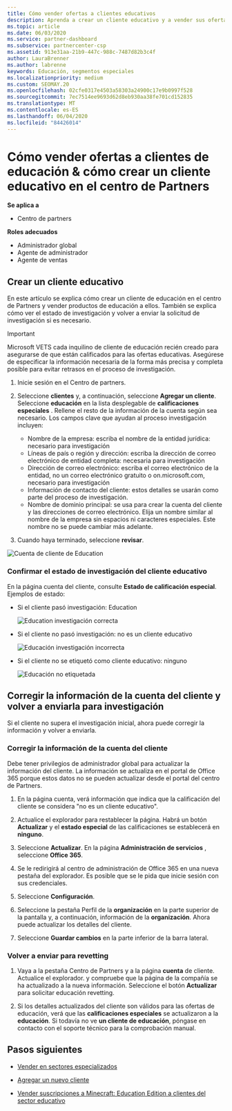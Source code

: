 ```yaml
---
title: Cómo vender ofertas a clientes educativos
description: Aprenda a crear un cliente educativo y a vender sus ofertas en el centro de Partners.
ms.topic: article
ms.date: 06/03/2020
ms.service: partner-dashboard
ms.subservice: partnercenter-csp
ms.assetid: 913e31aa-21b9-447c-988c-7487d82b3c4f
author: LauraBrenner
ms.author: labrenne
keywords: Educación, segmentos especiales
ms.localizationpriority: medium
ms.custom: SEOMAY.20
ms.openlocfilehash: 02cfe0317e4503a58303a24900c17e9b0997f528
ms.sourcegitcommit: 7ec7514ee9693d62d8eb930aa38fe701cd152835
ms.translationtype: MT
ms.contentlocale: es-ES
ms.lasthandoff: 06/04/2020
ms.locfileid: "84426014"
---
```

# <a name="how-to-sell-offers-to-education-customers--how-to-create-an-education-customer-in-partner-center"></a>Cómo vender ofertas a clientes de educación & cómo crear un cliente educativo en el centro de Partners

**Se aplica a**

- Centro de partners

**Roles adecuados**

- Administrador global
- Agente de administrador
- Agente de ventas

## <a name="create-an-education-customer"></a>Crear un cliente educativo

En este artículo se explica cómo crear un cliente de educación en el centro de Partners y vender productos de educación a ellos. También se explica cómo ver el estado de investigación y volver a enviar la solicitud de investigación si es necesario.

> [!IMPORTANT]
> Microsoft VETS cada inquilino de cliente de educación recién creado para asegurarse de que están calificados para las ofertas educativas.  Asegúrese de especificar la información necesaria de la forma más precisa y completa posible para evitar retrasos en el proceso de investigación.

1. Inicie sesión en el Centro de partners.

2. Seleccione **clientes** y, a continuación, seleccione **Agregar un cliente**. Seleccione **educación** en la lista desplegable de **calificaciones especiales** .  Rellene el resto de la información de la cuenta según sea necesario.  Los campos clave que ayudan al proceso investigación incluyen:

   - Nombre de la empresa: escriba el nombre de la entidad jurídica: necesario para investigación
   - Líneas de país o región y dirección: escriba la dirección de correo electrónico de entidad completa: necesaria para investigación
   - Dirección de correo electrónico: escriba el correo electrónico de la entidad, no un correo electrónico gratuito o on.microsoft.com, necesario para investigación
   - Información de contacto del cliente: estos detalles se usarán como parte del proceso de investigación.
   - Nombre de dominio principal: se usa para crear la cuenta del cliente y las direcciones de correo electrónico.  Elija un nombre similar al nombre de la empresa sin espacios ni caracteres especiales.  Este nombre no se puede cambiar más adelante.

3. Cuando haya terminado, seleccione **revisar**.

![Cuenta de cliente de Education](images/eduaccountinfo.png)

### <a name="confirm-your-education-customers-vetting-status"></a>Confirmar el estado de investigación del cliente educativo

En la página cuenta del cliente, consulte **Estado de calificación especial**.
Ejemplos de estado:

- Si el cliente pasó investigación: Education

   ![Education investigación correcta](images/edupassedvetting.png)

- Si el cliente no pasó investigación: no es un cliente educativo

   ![Educación investigación incorrecta](images/edudidnotpassvetting.PNG)

- Si el cliente no se etiquetó como cliente educativo: ninguno

   ![Educación no etiquetada](images/edunottagged.PNG)

## <a name="correct-the-customer-account-info-and-resubmit-for-vetting"></a>Corregir la información de la cuenta del cliente y volver a enviarla para investigación  

Si el cliente no supera el investigación inicial, ahora puede corregir la información y volver a enviarla.

### <a name="correct-the-customer-account-information"></a>Corregir la información de la cuenta del cliente

Debe tener privilegios de administrador global para actualizar la información del cliente. La información se actualiza en el portal de Office 365 porque estos datos no se pueden actualizar desde el portal del centro de Partners.

1. En la página cuenta, verá información que indica que la calificación del cliente se considera "no es un cliente educativo".

2. Actualice el explorador para restablecer la página. Habrá un botón **Actualizar** y el **estado especial** de las calificaciones se establecerá en **ninguno**.

3. Seleccione **Actualizar**. En la página **Administración de servicios** , seleccione **Office 365**.

4. Se le redirigirá al centro de administración de Office 365 en una nueva pestaña del explorador. Es posible que se le pida que inicie sesión con sus credenciales.

5. Seleccione **Configuración**.

6. Seleccione la pestaña Perfil de la **organización** en la parte superior de la pantalla y, a continuación, información de la **organización**. Ahora puede actualizar los detalles del cliente.

7. Seleccione **Guardar cambios** en la parte inferior de la barra lateral.  

### <a name="resubmit-for-revetting"></a>Volver a enviar para revetting

1. Vaya a la pestaña Centro de Partners y a la página **cuenta** de cliente. Actualice el explorador. y compruebe que la página de la compañía se ha actualizado a la nueva información. Seleccione el botón **Actualizar** para solicitar educación revetting.

2. Si los detalles actualizados del cliente son válidos para las ofertas de educación, verá que las **calificaciones especiales** se actualizaron a la **educación**. Si todavía no ve **un cliente de educación**, póngase en contacto con el soporte técnico para la comprobación manual.

## <a name="next-steps"></a>Pasos siguientes

- [Vender en sectores especializados](get-special-pricing-for-offers.md)

- [Agregar un nuevo cliente](add-a-new-customer.md)

- [Vender suscripciones a Minecraft: Education Edition a clientes del sector educativo](minecraft-subscriptions.md)
